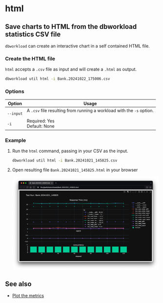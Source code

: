 # html

## Save charts to HTML from the dbworkload statistics CSV file

`dbworkload` can create an interactive chart in a self contained HTML file.

### Create the HTML file

`html` accepts a `.csv` file as input and will create a `.html` as output.

```bash
dbworkload util html -i Bank.20241022_175006.csv
```

### Options

|Option | Usage  |
| ------ | ------ |
| `--input`<br><br>`-i` | A `.csv` file resulting from running a workload with the `-s` option. <br><br>Required: Yes <br> Default: None |

### Example

1. Run the `html` command, passing in your CSV as the input.

    ```bash
    dbworkload util html -i Bank.20241021_145825.csv 
    ```

2. Open resulting file `Bank.20241021_145825.html` in your browser

    ![html](../getting_started/media//html.png)

## See also

- [Plot the metrics](../getting_started/7.md)
